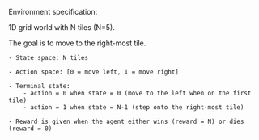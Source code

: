 Environment specification:

1D grid world with N tiles (N=5).

The goal is to move to the right-most tile.

    - State space: N tiles

    - Action space: [0 = move left, 1 = move right]

    - Terminal state:
        - action = 0 when state = 0 (move to the left when on the first tile)
        - action = 1 when state = N-1 (step onto the right-most tile)

    - Reward is given when the agent either wins (reward = N) or dies (reward = 0)